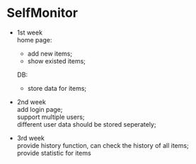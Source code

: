 SelfMonitor
===========
* 1st week  
  home page:
  * add new items;  
  * show existed items;  

  DB:
  * store data for items;
* 2nd week  
  add login page;  
  support multiple users;  
  different user data should be stored seperately;  
* 3rd week  
  provide history function, can check the history of all items;  
  provide statistic for items
  
